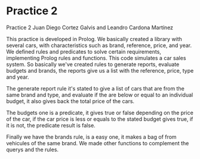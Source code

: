 # Practice 2
Practice 2 Juan Diego Cortez Galvis and Leandro Cardona Martínez

This practice is developed in Prolog. We basically created a library with several cars, with characteristics such as brand, reference, price, and year. We defined rules and predicates to solve certain requirements, implementing Prolog rules and functions. This code simulates a car sales system. So basically we've created rules to generate reports, evaluate budgets and brands, the reports give us a list with the reference, price, type and year.

The generate report rule it's stated to give a list of cars that are from the same brand and type, and evaluate if the are below or equal to an individual budget, it also gives back the total price of the cars.

The budgets one is a predicate, it gives true or false depending on the price of the car, if the car price is less or equals to the stated budget gives true, if it is not, the predicate result is false.

Finally we have the brands rule, is a easy one, it makes a bag of from vehicules of the same brand. We made other functions to complement the querys and the rules. 

